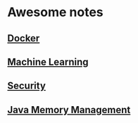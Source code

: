 # Awesome notes

## [Docker](docker-notes/README.md)
## [Machine Learning](machine-learning/README.md)
## [Security](security/README.md)
## [Java Memory Management](java-memory-management/README.md)